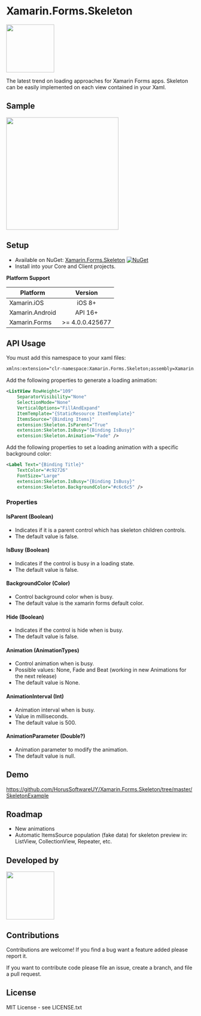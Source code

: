 # Xamarin.Forms.Skeleton 
<img src="https://raw.githubusercontent.com/HorusSoftwareUY/Xamarin.Forms.Skeleton/master/icon.png" width="128">

The latest trend on loading approaches for Xamarin Forms apps. Skeleton can be easily implemented on each view  contained in your Xaml.

## Sample

<img src="https://github.com/HorusSoftwareUY/Xamarin.Forms.Skeleton/blob/master/screenshots/iOS.gif" width="300">

## Setup
* Available on NuGet: [Xamarin.Forms.Skeleton](https://www.nuget.org/packages/Xamarin.Forms.Skeleton/) [![NuGet](https://img.shields.io/nuget/v/Xamarin.Forms.Skeleton.svg?label=NuGet)](https://www.nuget.org/packages/Xamarin.Forms.Skeleton/)
* Install into your Core and Client projects.

**Platform Support**

|Platform|Version|
| ------------------- | :------------------: |
|Xamarin.iOS|iOS 8+|
|Xamarin.Android|API 16+|
|Xamarin.Forms|>= 4.0.0.425677|

## API Usage

You must add this namespace to your xaml files:

```XML
xmlns:extension="clr-namespace:Xamarin.Forms.Skeleton;assembly=Xamarin.Forms.Skeleton"
```

Add the following properties to generate a loading animation:

```XML
<ListView RowHeight="109"
	SeparatorVisibility="None"
	SelectionMode="None"
	VerticalOptions="FillAndExpand"
	ItemTemplate="{StaticResource ItemTemplate}"
	ItemsSource="{Binding Items}"
	extension:Skeleton.IsParent="True"
	extension:Skeleton.IsBusy="{Binding IsBusy}"
	extension:Skeleton.Animation="Fade" />
```

Add the following properties to set a loading animation with a specific background color:

```XML
<Label Text="{Binding Title}"
	TextColor="#c92726"
	FontSize="Large"
	extension:Skeleton.IsBusy="{Binding IsBusy}"
	extension:Skeleton.BackgroundColor="#c6c6c5" />
```

### Properties

#### IsParent (Boolean)
- Indicates if it is a parent control which has skeleton children controls.
- The default value is false.

#### IsBusy (Boolean)
- Indicates if the control is busy in a loading state.
- The default value is false.

#### BackgroundColor (Color)
- Control background color when is busy.
- The default value is the xamarin forms default color.

#### Hide (Boolean)
- Indicates if the control is hide when is busy.
- The default value is false.

#### Animation (AnimationTypes)
- Control animation when is busy.
- Possible values: None, Fade and Beat (working in new Animations for the next release)
- The default value is None.

#### AnimationInterval (Int)
- Animation interval when is busy.
- Value in milliseconds.
- The default value is 500.

#### AnimationParameter (Double?)
- Animation parameter to modify the animation.
- The default value is null.

## Demo
https://github.com/HorusSoftwareUY/Xamarin.Forms.Skeleton/tree/master/SkeletonExample

## Roadmap
- New animations 
- Automatic ItemsSource population (fake data) for skeleton preview in: ListView, CollectionView, Repeater, etc.
 
## Developed by
<a href="http://horus.com.uy" ><img src="https://horus.com.uy/img/logo_horus.png" width="128"></a>

## Contributions
Contributions are welcome! If you find a bug want a feature added please report it.

If you want to contribute code please file an issue, create a branch, and file a pull request.

## License 
MIT License - see LICENSE.txt
